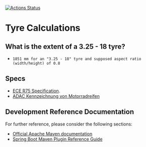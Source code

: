 [![Actions Status](https://github.com/oberwiesenfeld/tyres-oberwiesenfeld-tech/workflows/Java%20Continuous%20Integration%20Action/badge.svg)](https://github.com/oberwiesenfeld/tyres-oberwiesenfeld-tech/actions)
# Tyre Calculations

## What is the extent of a 3.25 - 18 tyre?
* `1851 mm for an "3.25 - 18" tyre and supposed aspect ratio (width/height) of 0.8`  

## Specs
* [ECE R75 Specification](https://eur-lex.europa.eu/legal-content/DE/TXT/?uri=CELEX%3A42011X0330%2802%29).
* [ADAC Kennzeichnung von Motorradreifen](https://www.adac.de/-/media/pdf/motorrad/kennzeichnung-motorradreifen.pdf)

## Development Reference Documentation
For further reference, please consider the following sections:

* [Official Apache Maven documentation](https://maven.apache.org/guides/index.html)
* [Spring Boot Maven Plugin Reference Guide](https://docs.spring.io/spring-boot/docs/2.1.9.RELEASE/maven-plugin/)

